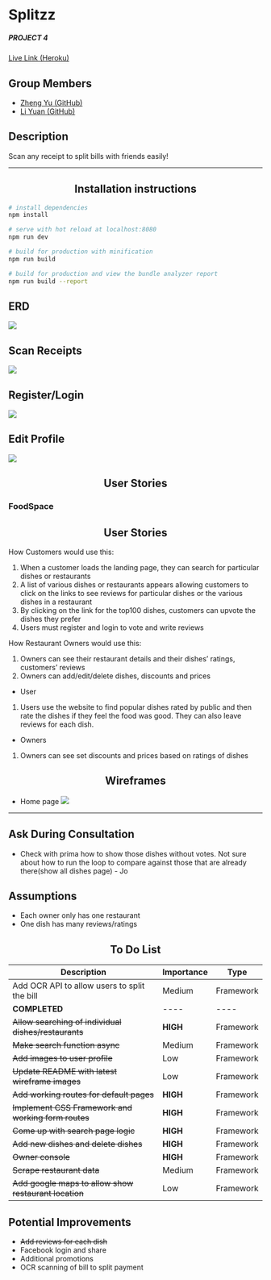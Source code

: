 # Splitzz
##### PROJECT 4

 [Live Link (Heroku)](https://splitz.herokuapp.com/)

## Group Members
* [Zheng Yu (GitHub)](https://github.com/koozy0)
* [Li Yuan (GitHub)](https://github.com/liyuan23)

## Description
Scan any receipt to split bills with friends easily!
_____
## <center>Installation instructions

``` bash
# install dependencies
npm install

# serve with hot reload at localhost:8080
npm run dev

# build for production with minification
npm run build

# build for production and view the bundle analyzer report
npm run build --report
```

## ERD
![](app/assets/images/readme/ERD.png)

## Scan Receipts
![](app/assets/images/readme/wireframe1.jpg)

## Register/Login
![](app/assets/images/readme/wireframe2.jpg)

## Edit Profile
![](app/assets/images/readme/wireframe3.jpg)

## <center>User Stories

### FoodSpace

## <center> User Stories

How Customers would use this:
1. When a customer loads the landing page, they can search for particular dishes or restaurants
2. A list of various dishes or restaurants appears allowing customers to click on the links to see reviews for particular dishes or the various dishes in a restaurant
3. By clicking on the link for the top100 dishes, customers can upvote the dishes they prefer
4. Users must register and login to vote and write reviews

How Restaurant Owners would use this:
1. Owners can see their restaurant details and their dishes’ ratings, customers’ reviews
2. Owners can add/edit/delete dishes, discounts and prices


* User
1. Users use the website to find popular dishes rated by public and then rate the dishes if they feel the food was good. They can also leave reviews for each dish.

* Owners
1. Owners can see set discounts and prices based on ratings of dishes

## <center> Wireframes

* Home page
![](/app/assets/images/readme/wireframe1.jpg)
___
## Ask During Consultation
* Check with prima how to show those dishes without votes. Not sure about how to run the loop to compare against those that are already there(show all dishes page) - Jo

## Assumptions
* Each owner only has one restaurant
* One dish has many reviews/ratings

## <center> To Do List
Description    | Importance | Type
-------- | --- | ---  
Add OCR API to allow users to split the bill| Medium | Framework
**COMPLETED** | ---- | ----
~~Allow searching of individual dishes/restaurants~~ | **HIGH** | Framework
~~Make search function async~~ | Medium | Framework
~~Add images to user profile~~ | Low | Framework
~~Update README with latest wireframe images~~ | Low | Framework
~~Add working routes for default pages~~ | **HIGH** | Framework
~~Implement CSS Framework and working form routes~~ | **HIGH** | Framework
~~Come up with search page logic~~ | **HIGH** | Framework
~~Add new dishes and delete dishes~~ | **HIGH** | Framework
~~Owner console~~ | **HIGH** | Framework
~~Scrape restaurant data~~ | Medium | Framework
~~Add google maps to allow show restaurant location~~| Low | Framework

## Potential Improvements
* ~~Add reviews for each dish~~
* Facebook login and share
* Additional promotions
* OCR scanning of bill to split payment
